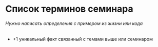 # Список терминов семинара
###### Нужно написать определения с примером из жизни или кода
- +1 уникальный факт связанный с темами выше или семинаром